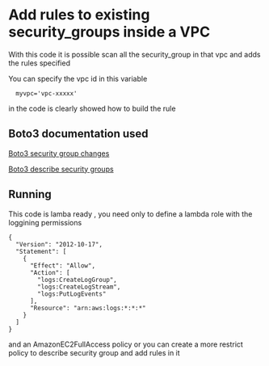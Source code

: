 # Add rules to existing security_groups inside a VPC
With this code it is possible scan all the security_group in that vpc and adds the rules specified

You can specify the vpc id in this variable  

``` 
  myvpc='vpc-xxxxx'
```

in the code is clearly showed how to build the rule

## Boto3 documentation used

[Boto3 security group changes](http://boto3.readthedocs.io/en/latest/reference/services/ec2.html#securitygroup)

[Boto3 describe security groups](https://boto3.readthedocs.io/en/latest/reference/services/ec2.html#EC2.Client.describe_security_groups)

## Running 
This code is lamba ready , you need only to define a lambda role with the loggining permissions

```
{
  "Version": "2012-10-17",
  "Statement": [
    {
      "Effect": "Allow",
      "Action": [
        "logs:CreateLogGroup",
        "logs:CreateLogStream",
        "logs:PutLogEvents"
      ],
      "Resource": "arn:aws:logs:*:*:*"
    }
  ]
}
```

and an AmazonEC2FullAccess policy or you can create a more restrict policy to describe security group and add rules in it
